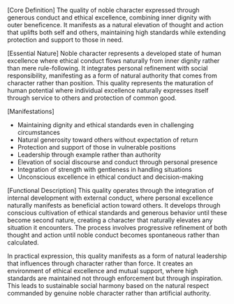[Core Definition]
The quality of noble character expressed through generous conduct and ethical excellence, combining inner dignity with outer beneficence. It manifests as a natural elevation of thought and action that uplifts both self and others, maintaining high standards while extending protection and support to those in need.

[Essential Nature]
Noble character represents a developed state of human excellence where ethical conduct flows naturally from inner dignity rather than mere rule-following. It integrates personal refinement with social responsibility, manifesting as a form of natural authority that comes from character rather than position. This quality represents the maturation of human potential where individual excellence naturally expresses itself through service to others and protection of common good.

[Manifestations]
- Maintaining dignity and ethical standards even in challenging circumstances
- Natural generosity toward others without expectation of return
- Protection and support of those in vulnerable positions
- Leadership through example rather than authority
- Elevation of social discourse and conduct through personal presence
- Integration of strength with gentleness in handling situations
- Unconscious excellence in ethical conduct and decision-making

[Functional Description]
This quality operates through the integration of internal development with external conduct, where personal excellence naturally manifests as beneficial action toward others. It develops through conscious cultivation of ethical standards and generous behavior until these become second nature, creating a character that naturally elevates any situation it encounters. The process involves progressive refinement of both thought and action until noble conduct becomes spontaneous rather than calculated.

In practical expression, this quality manifests as a form of natural leadership that influences through character rather than force. It creates an environment of ethical excellence and mutual support, where high standards are maintained not through enforcement but through inspiration. This leads to sustainable social harmony based on the natural respect commanded by genuine noble character rather than artificial authority.